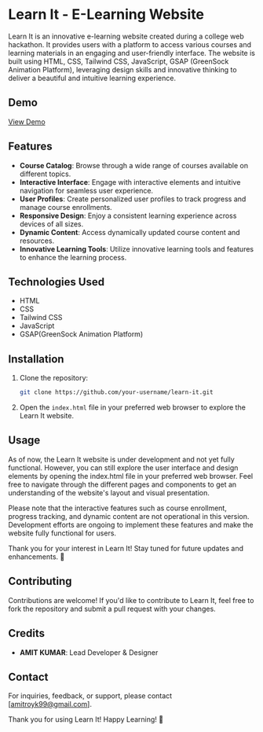 # Learn It - E-Learning Website

Learn It is an innovative e-learning website created during a college web hackathon. It provides users with a platform to access various courses and learning materials in an engaging and user-friendly interface. The website is built using HTML, CSS, Tailwind CSS, JavaScript, GSAP (GreenSock Animation Platform), leveraging design skills and innovative thinking to deliver a beautiful and intuitive learning experience.

## Demo
[View Demo](https://legendary-learnig.netlify.app/) <!-- Add your demo link here -->

## Features

- **Course Catalog**: Browse through a wide range of courses available on different topics.
- **Interactive Interface**: Engage with interactive elements and intuitive navigation for seamless user experience.
- **User Profiles**: Create personalized user profiles to track progress and manage course enrollments.
- **Responsive Design**: Enjoy a consistent learning experience across devices of all sizes.
- **Dynamic Content**: Access dynamically updated course content and resources.
- **Innovative Learning Tools**: Utilize innovative learning tools and features to enhance the learning process.

## Technologies Used

- HTML
- CSS
- Tailwind CSS
- JavaScript
- GSAP(GreenSock Animation Platform)

## Installation

1. Clone the repository:

   ```bash
   git clone https://github.com/your-username/learn-it.git
   ```

2. Open the `index.html` file in your preferred web browser to explore the Learn It website.

## Usage

As of now, the Learn It website is under development and not yet fully functional. However, you can still explore the user interface and design elements by opening the index.html file in your preferred web browser. Feel free to navigate through the different pages and components to get an understanding of the website's layout and visual presentation.

Please note that the interactive features such as course enrollment, progress tracking, and dynamic content are not operational in this version. Development efforts are ongoing to implement these features and make the website fully functional for users.

Thank you for your interest in Learn It! Stay tuned for future updates and enhancements. 🚀

## Contributing

Contributions are welcome! If you'd like to contribute to Learn It, feel free to fork the repository and submit a pull request with your changes.

## Credits

- **AMIT KUMAR**: Lead Developer & Designer

## Contact

For inquiries, feedback, or support, please contact [amitroyk99@gmail.com].

Thank you for using Learn It! Happy Learning! 🚀
